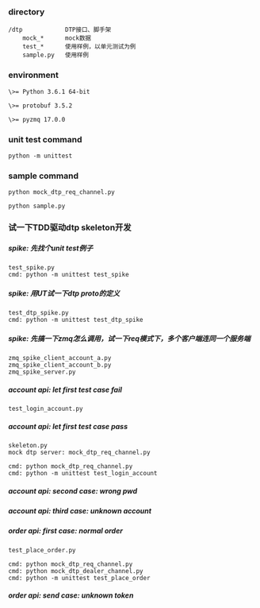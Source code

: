 ### directory
    /dtp            DTP接口、脚手架
        mock_*      mock数据
        test_*      使用样例，以单元测试为例
        sample.py   使用样例

### environment

    \>= Python 3.6.1 64-bit

    \>= protobuf 3.5.2

    \>= pyzmq 17.0.0

### unit test command

    python -m unittest

### sample command

    python mock_dtp_req_channel.py

    python sample.py



### 试一下TDD驱动dtp skeleton开发

##### spike: 先找个unit test例子

    test_spike.py
    cmd: python -m unittest test_spike

##### spike: 用UT试一下dtp proto的定义

    test_dtp_spike.py
    cmd: python -m unittest test_dtp_spike

##### spike: 先搞一下zmq怎么调用，试一下req模式下，多个客户端连同一个服务端

    zmq_spike_client_account_a.py
    zmq_spike_client_account_b.py
    zmq_spike_server.py

##### account api: let first test case fail

    test_login_account.py


##### account api: let first test case pass

    skeleton.py
    mock dtp server: mock_dtp_req_channel.py

    cmd: python mock_dtp_req_channel.py
    cmd: python -m unittest test_login_account

##### account api: second case: wrong pwd

##### account api: third case: unknown account

##### order api: first case: normal order

    test_place_order.py

    cmd: python mock_dtp_req_channel.py
    cmd: python mock_dtp_dealer_channel.py
    cmd: python -m unittest test_place_order

##### order api: send case: unknown token
